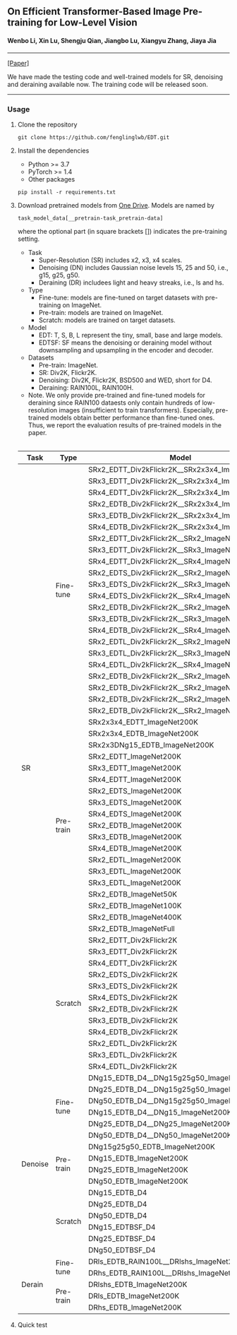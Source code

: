 ## On Efficient Transformer-Based Image Pre-training for Low-Level Vision 

#### Wenbo Li, Xin Lu, Shengju Qian, Jiangbo Lu, Xiangyu Zhang, Jiaya Jia
---
[\[Paper\]](https://arxiv.org/abs/2112.10175)

We have made the testing code and well-trained models for SR, denoising and deraining available now. The training code will be released soon.


---
### Usage

1. Clone the repository
    ```shell
    git clone https://github.com/fenglinglwb/EDT.git 
    ```
2. Install the dependencies
    - Python >= 3.7
    - PyTorch >= 1.4
    - Other packages
    ```shell
    pip install -r requirements.txt
    ```

3. Download pretrained models from [One Drive](). Models are named by
   ```shell
   task_model_data[__pretrain-task_pretrain-data]
   ```
   where the optional part (in square brackets \[\]) indicates the pre-training setting. 
   - Task
      - Super-Resolution (SR) includes x2, x3, x4 scales.
      - Denoising (DN) includes Gaussian noise levels 15, 25 and 50, i.e., g15, g25, g50.
      - Deraining (DR) includees light and heavy streaks, i.e., ls and hs.
   - Type
      - Fine-tune: models are fine-tuned on target datasets with pre-training on ImageNet.
      - Pre-train: models are trained on ImageNet.
      - Scratch: models are trained on target datasets.
   - Model
      - EDT: T, S, B, L represent the tiny, small, base and large models.
      - EDTSF: SF means the denoising or deraining model without downsampling and upsampling in the encoder and decoder.
   - Datasets
      - Pre-train: ImageNet.
      - SR: Div2K, Flickr2K.
      - Denoising: Div2K, Flickr2K, BSD500 and WED, short for D4.
      - Deraining: RAIN100L, RAIN100H.
   - Note. We only provide pre-trained and fine-tuned models for deraining since RAIN100 dataests only contain hundreds of low-resolution images (insufficient to train transformers). Especially, pre-trained models obtain better performance than fine-tuned ones. Thus, we report the evaluation results of pre-trained models in the paper. 
   <br />
   <table>
   <thead>
     <tr>
       <th>Task</th>
       <th>Type</th>
       <th>Model</th>
     </tr>
   </thead>
   <tbody>
     <tr>
       <td rowspan="53">SR</td>
       <td rowspan="22">Fine-tune</td>
       <td>SRx2_EDTT_Div2kFlickr2K__SRx2x3x4_ImageNet200K</td>
     </tr>
     <tr>
       <td>SRx3_EDTT_Div2kFlickr2K__SRx2x3x4_ImageNet200K</td>
     </tr>
     <tr>
       <td>SRx4_EDTT_Div2kFlickr2K__SRx2x3x4_ImageNet200K</td>
     </tr>
     <tr>
       <td>SRx2_EDTB_Div2kFlickr2K__SRx2x3x4_ImageNet200K</td>
     </tr>
     <tr>
       <td>SRx3_EDTB_Div2kFlickr2K__SRx2x3x4_ImageNet200K</td>
     </tr>
     <tr>
       <td>SRx4_EDTB_Div2kFlickr2K__SRx2x3x4_ImageNet200K</td>
     </tr>
     <tr>
       <td>SRx2_EDTT_Div2kFlickr2K__SRx2_ImageNet200K</td>
     </tr>
     <tr>
       <td>SRx3_EDTT_Div2kFlickr2K__SRx3_ImageNet200K</td>
     </tr>
     <tr>
       <td>SRx4_EDTT_Div2kFlickr2K__SRx4_ImageNet200K</td>
     </tr>
     <tr>
       <td>SRx2_EDTS_Div2kFlickr2K__SRx2_ImageNet200K</td>
     </tr>
     <tr>
       <td>SRx3_EDTS_Div2kFlickr2K__SRx3_ImageNet200K</td>
     </tr>
     <tr>
       <td>SRx4_EDTS_Div2kFlickr2K__SRx4_ImageNet200K</td>
     </tr>
     <tr>
       <td>SRx2_EDTB_Div2kFlickr2K__SRx2_ImageNet200K</td>
     </tr>
     <tr>
       <td>SRx3_EDTB_Div2kFlickr2K__SRx3_ImageNet200K</td>
     </tr>
     <tr>
       <td>SRx4_EDTB_Div2kFlickr2K__SRx4_ImageNet200K</td>
     </tr>
     <tr>
       <td>SRx2_EDTL_Div2kFlickr2K__SRx2_ImageNet200K</td>
     </tr>
     <tr>
       <td>SRx3_EDTL_Div2kFlickr2K__SRx3_ImageNet200K</td>
     </tr>
     <tr>
       <td>SRx4_EDTL_Div2kFlickr2K__SRx4_ImageNet200K</td>
     </tr>
     <tr>
       <td>SRx2_EDTB_Div2kFlickr2K__SRx2_ImageNet50K</td>
     </tr>
     <tr>
       <td>SRx2_EDTB_Div2kFlickr2K__SRx2_ImageNet100K</td>
     </tr>
     <tr>
       <td>SRx2_EDTB_Div2kFlickr2K__SRx2_ImageNet400K</td>
     </tr>
     <tr>
       <td>SRx2_EDTB_Div2kFlickr2K__SRx2_ImageNetFull</td>
     </tr>
     <tr>
       <td rowspan="19">Pre-train</td>
       <td>SRx2x3x4_EDTT_ImageNet200K</td>
     </tr>
     <tr>
       <td>SRx2x3x4_EDTB_ImageNet200K</td>
     </tr>
     <tr>
       <td>SRx2x3DNg15_EDTB_ImageNet200K</td>
     </tr>
     <tr>
       <td>SRx2_EDTT_ImageNet200K</td>
     </tr>
     <tr>
       <td>SRx3_EDTT_ImageNet200K</td>
     </tr>
     <tr>
       <td>SRx4_EDTT_ImageNet200K</td>
     </tr>
     <tr>
       <td>SRx2_EDTS_ImageNet200K</td>
     </tr>
     <tr>
       <td>SRx3_EDTS_ImageNet200K</td>
     </tr>
     <tr>
       <td>SRx4_EDTS_ImageNet200K</td>
     </tr>
     <tr>
       <td>SRx2_EDTB_ImageNet200K</td>
     </tr>
     <tr>
       <td>SRx3_EDTB_ImageNet200K</td>
     </tr>
     <tr>
       <td>SRx4_EDTB_ImageNet200K</td>
     </tr>
     <tr>
       <td>SRx2_EDTL_ImageNet200K</td>
     </tr>
     <tr>
       <td>SRx3_EDTL_ImageNet200K</td>
     </tr>
     <tr>
       <td>SRx3_EDTL_ImageNet200K</td>
     </tr>
     <tr>
       <td>SRx2_EDTB_ImageNet50K</td>
     </tr>
     <tr>
       <td>SRx2_EDTB_ImageNet100K</td>
     </tr>
     <tr>
       <td>SRx2_EDTB_ImageNet400K</td>
     </tr>
     <tr>
       <td>SRx2_EDTB_ImageNetFull</td>
     </tr>
     <tr>
       <td rowspan="12">Scratch</td>
       <td>SRx2_EDTT_Div2kFlickr2K</td>
     </tr>
     <tr>
       <td>SRx3_EDTT_Div2kFlickr2K</td>
     </tr>
     <tr>
       <td>SRx4_EDTT_Div2kFlickr2K</td>
     </tr>
     <tr>
       <td>SRx2_EDTS_Div2kFlickr2K</td>
     </tr>
     <tr>
       <td>SRx3_EDTS_Div2kFlickr2K</td>
     </tr>
     <tr>
       <td>SRx4_EDTS_Div2kFlickr2K</td>
     </tr>
     <tr>
       <td>SRx2_EDTB_Div2kFlickr2K</td>
     </tr>
     <tr>
       <td>SRx3_EDTB_Div2kFlickr2K</td>
     </tr>
     <tr>
       <td>SRx4_EDTB_Div2kFlickr2K</td>
     </tr>
     <tr>
       <td>SRx2_EDTL_Div2kFlickr2K</td>
     </tr>
     <tr>
       <td>SRx3_EDTL_Div2kFlickr2K</td>
     </tr>
     <tr>
       <td>SRx4_EDTL_Div2kFlickr2K</td>
     </tr>
     <tr>
       <td rowspan="16">Denoise</td>
       <td rowspan="6">Fine-tune</td>
       <td>DNg15_EDTB_D4__DNg15g25g50_ImageNet200K</td>
     </tr>
     <tr>
       <td>DNg25_EDTB_D4__DNg15g25g50_ImageNet200K</td>
     </tr>
     <tr>
       <td>DNg50_EDTB_D4__DNg15g25g50_ImageNet200K</td>
     </tr>
     <tr>
       <td>DNg15_EDTB_D4__DNg15_ImageNet200K</td>
     </tr>
     <tr>
       <td>DNg25_EDTB_D4__DNg25_ImageNet200K</td>
     </tr>
     <tr>
       <td>DNg50_EDTB_D4__DNg50_ImageNet200K</td>
     </tr>
     <tr>
       <td rowspan="4">Pre-train</td>
       <td>DNg15g25g50_EDTB_ImageNet200K</td>
     </tr>
     <tr>
       <td>DNg15_EDTB_ImageNet200K</td>
     </tr>
     <tr>
       <td>DNg25_EDTB_ImageNet200K</td>
     </tr>
     <tr>
       <td>DNg50_EDTB_ImageNet200K</td>
     </tr>
     <tr>
       <td rowspan="6">Scratch</td>
       <td>DNg15_EDTB_D4</td>
     </tr>
     <tr>
       <td>DNg25_EDTB_D4</td>
     </tr>
     <tr>
       <td>DNg50_EDTB_D4</td>
     </tr>
     <tr>
       <td>DNg15_EDTBSF_D4</td>
     </tr>
     <tr>
       <td>DNg25_EDTBSF_D4</td>
     </tr>
     <tr>
       <td>DNg50_EDTBSF_D4</td>
     </tr>
	<tr>
      <td rowspan="5">Derain</td>
      <td rowspan="2">Fine-tune</td>
      <td>DRls_EDTB_RAIN100L__DRlshs_ImageNet200K</td>
    </tr>
    <tr>
      <td>DRhs_EDTB_RAIN100L__DRlshs_ImageNet200K</td>
    </tr>
    <tr>
      <td rowspan="3">Pre-train</td>
      <td>DRlshs_EDTB_ImageNet200K</td>
    </tr>
    <tr>
      <td>DRls_EDTB_ImageNet200K</td>
    </tr>
    <tr>
      <td>DRhs_EDTB_ImageNet200K</td>
    </tr>
   </tbody>
   </table> 


4. Quick test
